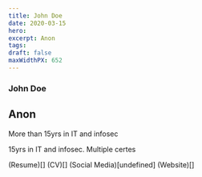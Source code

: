 ```yaml
---
title: John Doe
date: 2020-03-15
hero: 
excerpt: Anon
tags: 
draft: false
maxWidthPX: 652
---
```









### John Doe
## Anon

More than 15yrs in IT and infosec

15yrs in IT and infosec. Multiple certes

(Resume)[]
(CV)[]
(Social Media)[undefined]
(Website)[]

